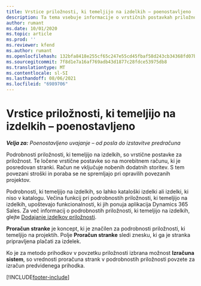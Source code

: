 ```yaml
---
title: Vrstice priložnosti, ki temeljijo na izdelkih – poenostavljeno
description: Ta tema vsebuje informacije o vrstičnih postavkah priložnosti, ki temeljijo na izdelkih, v storitvi Project Operations.
author: rumant
ms.date: 10/01/2020
ms.topic: article
ms.prod: ''
ms.reviewer: kfend
ms.author: rumant
ms.openlocfilehash: 132bfa8418e255cf65c247e55cd45fbaf58d243cb34368fd07bc4ade11bb243e
ms.sourcegitcommit: 7f8d1e7a16af769adb43d1877c28fdce53975db8
ms.translationtype: MT
ms.contentlocale: sl-SI
ms.lasthandoff: 08/06/2021
ms.locfileid: "6989706"
---
```

# <a name="product-based-opportunity-lines---lite"></a>Vrstice priložnosti, ki temeljijo na izdelkih – poenostavljeno

_**Velja za:** Poenostavljeno uvajanje – od posla do izstavitve predračuna_

Podrobnosti priložnosti, ki temeljijo na izdelkih, so vrstične postavke za priložnost. Te ločene vrstične postavke so na morebitnem računu, ki je posredovan stranki. Račun ne vključuje nobenih dodatnih storitev. S tem povezani stroški in poraba se ne spremljajo pri opravilih povezanih projektov.

Podrobnosti, ki temeljijo na izdelkih, so lahko kataloški izdelki ali izdelki, ki niso v katalogu. Večina funkcij pri podrobnostih priložnosti, ki temeljijo na izdelkih, upoštevajo funkcionalnosti, ki jih ponuja aplikacija Dynamics 365 Sales. Za več informacij o podrobnostih priložnosti, ki temeljijo na izdelkih, glejte [Dodajanje izdelkov priložnosti](/dynamics365/sales-enterprise/add-products-opportunity).

**Proračun stranke** je koncept, ki je značilen za podrobnosti priložnosti, ki temeljijo na projektih. Polje **Proračun stranke** sledi znesku, ki ga je stranka pripravljena plačati za izdelek.

Ko je za metodo prihodkov v povzetku priložnosti izbrana možnost **Izračuna sistem**, so vrednosti proračuna strank v podrobnostih priložnosti povzete za izračun predvidenega prihodka. 



[!INCLUDE[footer-include](../../includes/footer-banner.md)]
